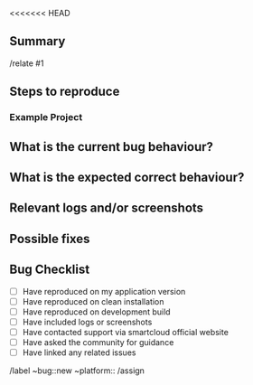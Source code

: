 <<<<<<< HEAD
## Summary

<!-- Summarize the bug encountered concisely -->

<!-- If the issue is related to any other issue, please link it here -->
/relate #1

## Steps to reproduce

<!-- How one can reproduce the issue - this is very important -->

### Example Project

<!-- If possible, please create an example project here on GitLab.com that exhibits the problematic behaviour, and link to it here in the bug report

If you are using an older version of GitLab, this will also determine whether the bug has been fixed in a more recent version -->


## What is the current bug behaviour?

<!-- What actually happens -->


## What is the expected correct behaviour?

<!-- What you should see instead -->


## Relevant logs and/or screenshots

<!-- Paste any relevant logs - please use code blocks ``` to format console output,
logs, and code as it's very hard to read otherwise. -->


## Possible fixes

<!-- If you can, link to the line of code that might be responsible for the problem -->

## Bug Checklist

* [ ] Have reproduced on my application version
* [ ] Have reproduced on clean installation
* [ ] Have reproduced on development build
* [ ] Have included logs or screenshots
* [ ] Have contacted support via smartcloud official website
* [ ] Have asked the community for guidance
* [ ] Have linked any related issues

/label ~bug::new ~platform::
/assign <!--@tgtmedialtd/smartcloud/frontend--> <!--@tgtmedialtd/smartcloud/central--> <!--@tgtmedialtd/smartcloud/application--> <!--@tgtmedialtd/smartcloud/security--> <!--@tgtmedialtd/smartcloud/extensions-->
